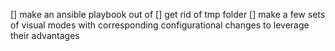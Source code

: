 [] make an ansible playbook out of 
[] get rid of tmp folder
[] make a few sets of visual modes with corresponding configurational changes to leverage their advantages
